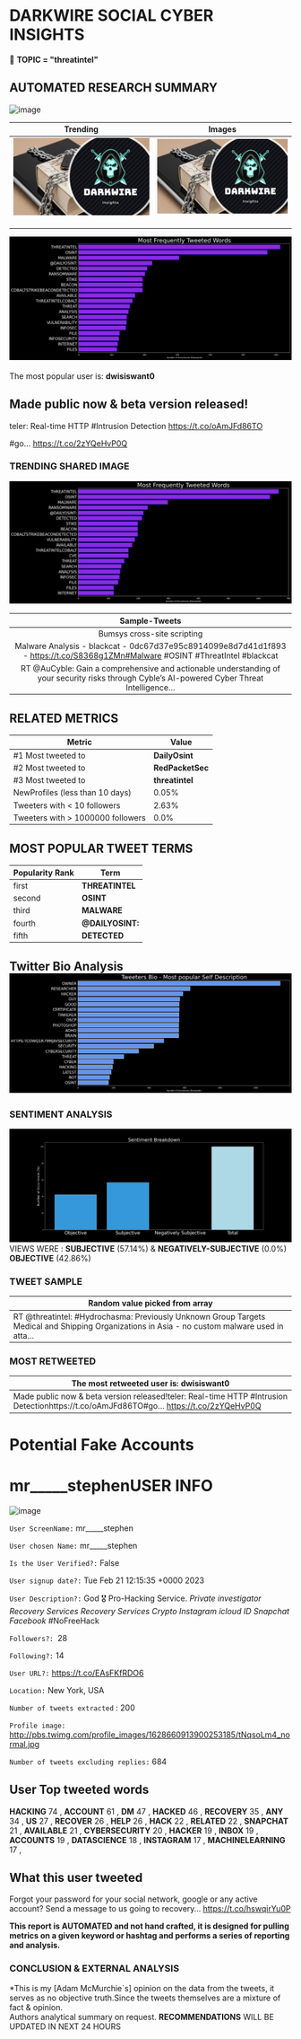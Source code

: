 # DARKWIRE SOCIAL CYBER INSIGHTS 
&#x1F34E; **TOPIC = "threatintel"**

## AUTOMATED RESEARCH SUMMARY
  ![image](darkLogo.png)   

|  Trending  |   Images | 
:-------------------------:|:-------------------------:
|  ![image](assets/threatintel/imageFile1.jpg)     <img width=200/> | ![image](assets/threatintel/imageFile2.jpg) <img width=200/> |   
 
 
![image](assets/threatintel/TWEETS.png)
<br></br>
The most popular user is: **dwisiswant0**  
 

## Made public now &amp; beta version released!

teler: Real-time HTTP #Intrusion Detection
https://t.co/oAmJFd86TO

#go… https://t.co/2zYQeHvP0Q 

  




### TRENDING SHARED IMAGE

![image](assets/threatintel/twitterPostedImage.png)



|                **Sample-Tweets**        |
| :-------------: |
| Bumsys cross-site scripting | CVE-2023-0995 - https://t.co/bmJaKOeAq5#CVE #Vulnerability #OSINT #ThreatIntel #Cyber |
| Malware Analysis - blackcat - 0dc67d37e95c8914099e8d7d41d1f893 - https://t.co/S8368g1ZMn#Malware #OSINT #ThreatIntel  #blackcat |
| RT @AuCyble: Gain a comprehensive and actionable understanding of your security risks through Cyble’s AI-powered Cyber Threat Intelligence… |

## RELATED METRICS<br>
| Metric | Value |
| ------------- | ------------- |
| #1 Most tweeted to  | **DailyOsint** |
| #2 Most tweeted to  | **RedPacketSec** |
| #3 Most tweeted to  | **threatintel** |
| NewProfiles (less than 10 days) | 0.05%  |
| Tweeters with < 10 followers  | 2.63%|
| Tweeters with > 1000000 followers  | 0.0%  |



## MOST POPULAR TWEET TERMS 


| Popularity Rank  | Term |
| ------------- | ------------- |
| first  | **THREATINTEL**  |
| second  | **OSINT**  |
| third  | **MALWARE** |
| fourth  | **@DAILYOSINT:**  |
| fifth  | **DETECTED**  |


## Twitter Bio Analysis![image](assets/threatintel/BIO.png)
### SENTIMENT ANALYSIS
![image](assets/threatintel/sentiment.png)
VIEWS WERE : **SUBJECTIVE**  (57.14%) & **NEGATIVELY-SUBJECTIVE** (0.0%) **OBJECTIVE** (42.86%)

### TWEET SAMPLE 
| Random value picked from array |
| ------------- |
|RT @threatintel: #Hydrochasma: Previously Unknown Group Targets Medical and Shipping Organizations in Asia - no custom malware used in atta… |

### MOST RETWEETED 

| The most retweeted user is: **dwisiswant0**  |
| ------------- |
| Made public now &amp; beta version released!teler: Real-time HTTP #Intrusion Detectionhttps://t.co/oAmJFd86TO#go… https://t.co/2zYQeHvP0Q |

# Potential Fake Accounts
 
# mr_____stephenUSER INFO
![image](http://pbs.twimg.com/profile_images/1628660913900253185/tNqsoLm4_normal.jpg)
 
`User ScreenName:` mr_____stephen 
 
`User chosen Name:` mr_____stephen 
 
`Is the User Verified?:` False 
 
`User signup date?:` Tue Feb 21 12:15:35 +0000 2023 
 
`User Description?:` God 🎖 Pro-Hacking Service. *Private investigator* *Recovery Services* *Recovery Services* *Crypto* *Instagram* *icloud ID* *Snapchat* *Facebook* #NoFreeHack 
 
`Followers?: `28 
 
`Following?:` 14 
 
`User URL?:` https://t.co/EAsFKfRDO6 
 
`Location:` New York, USA 
 
`Number of tweets extracted`  : 200 
 
`Profile image:` http://pbs.twimg.com/profile_images/1628660913900253185/tNqsoLm4_normal.jpg 
 
`Number of tweets excluding replies:` 684 
 

 

 
## User Top tweeted words 
 
**HACKING** 74 , **ACCOUNT** 61 , **DM** 47 , **HACKED** 46 , **RECOVERY** 35 , **ANY** 34 , **US** 27 , **RECOVER** 26 , **HELP** 26 , **HACK** 22 , **RELATED** 22 , **SNAPCHAT** 21 , **AVAILABLE** 21 , **CYBERSECURITY** 20 , **HACKER** 19 , **INBOX** 19 , **ACCOUNTS** 19 , **DATASCIENCE** 18 , **INSTAGRAM** 17 , **MACHINELEARNING** 17 , 
 
## What this user tweeted
 
Forgot your password for your social network, google or any active account?  Send a message to us going to recovery… https://t.co/hswqirYu0P
 

<b> This report is AUTOMATED and not hand crafted, it is designed for pulling metrics on a given keyword or hashtag and performs a series of reporting and analysis.</b>  
### CONCLUSION & EXTERNAL ANALYSIS

*This is my [Adam McMurchie`s] opinion on the data from the tweets, it serves as no objective truth.Since the tweets themselves are a mixture of fact & opinion.<br>
Authors analytical summary on request.
**RECOMMENDATIONS** WILL BE UPDATED IN NEXT  24 HOURS <br>